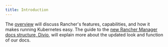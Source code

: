 ```yaml
---
title: Introduction
---
```


The [overview](../getting-started/introduction/overview.md) will discuss Rancher's features, capabilities, and how it makes running Kubernetes easy. The guide to the [new Rancher Manager docs structure, Divio,](../getting-started/introduction/what-are-divio-docs.md) will explain more about the updated look and function of our docs.